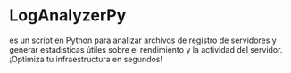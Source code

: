 # LogAnalyzerPy
 es un script en Python para analizar archivos de registro de servidores y generar estadísticas útiles sobre el rendimiento y la actividad del servidor. ¡Optimiza tu infraestructura en segundos!
